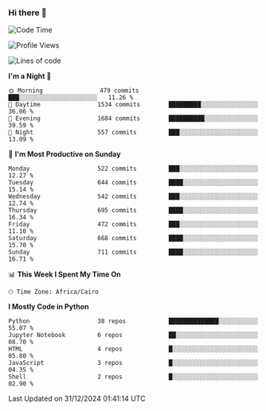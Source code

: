 ### Hi there 👋

<!--
**AMR-KELEG/AMR-KELEG** is a ✨ _special_ ✨ repository because its `README.md` (this file) appears on your GitHub profile.

Here are some ideas to get you started:

- 🔭 I’m currently working on ...
- 🌱 I’m currently learning ...
- 👯 I’m looking to collaborate on ...
- 🤔 I’m looking for help with ...
- 💬 Ask me about ...
- 📫 How to reach me: ...
- 😄 Pronouns: ...
- ⚡ Fun fact: ...
-->

<!--START_SECTION:waka-->
![Code Time](http://img.shields.io/badge/Code%20Time-0%20secs-blue)

![Profile Views](http://img.shields.io/badge/Profile%20Views-0-blue)

![Lines of code](https://img.shields.io/badge/From%20Hello%20World%20I%27ve%20Written-25.7%20million%20lines%20of%20code-blue)

**I'm a Night 🦉** 

```text
🌞 Morning                479 commits         ███░░░░░░░░░░░░░░░░░░░░░░   11.26 % 
🌆 Daytime                1534 commits        █████████░░░░░░░░░░░░░░░░   36.06 % 
🌃 Evening                1684 commits        ██████████░░░░░░░░░░░░░░░   39.59 % 
🌙 Night                  557 commits         ███░░░░░░░░░░░░░░░░░░░░░░   13.09 % 
```
📅 **I'm Most Productive on Sunday** 

```text
Monday                   522 commits         ███░░░░░░░░░░░░░░░░░░░░░░   12.27 % 
Tuesday                  644 commits         ████░░░░░░░░░░░░░░░░░░░░░   15.14 % 
Wednesday                542 commits         ███░░░░░░░░░░░░░░░░░░░░░░   12.74 % 
Thursday                 695 commits         ████░░░░░░░░░░░░░░░░░░░░░   16.34 % 
Friday                   472 commits         ███░░░░░░░░░░░░░░░░░░░░░░   11.10 % 
Saturday                 668 commits         ████░░░░░░░░░░░░░░░░░░░░░   15.70 % 
Sunday                   711 commits         ████░░░░░░░░░░░░░░░░░░░░░   16.71 % 
```


📊 **This Week I Spent My Time On** 

```text
🕑︎ Time Zone: Africa/Cairo
```

**I Mostly Code in Python** 

```text
Python                   38 repos            ██████████████░░░░░░░░░░░   55.07 % 
Jupyter Notebook         6 repos             ██░░░░░░░░░░░░░░░░░░░░░░░   08.70 % 
HTML                     4 repos             █░░░░░░░░░░░░░░░░░░░░░░░░   05.80 % 
JavaScript               3 repos             █░░░░░░░░░░░░░░░░░░░░░░░░   04.35 % 
Shell                    2 repos             █░░░░░░░░░░░░░░░░░░░░░░░░   02.90 % 
```




 Last Updated on 31/12/2024 01:41:14 UTC
<!--END_SECTION:waka-->
